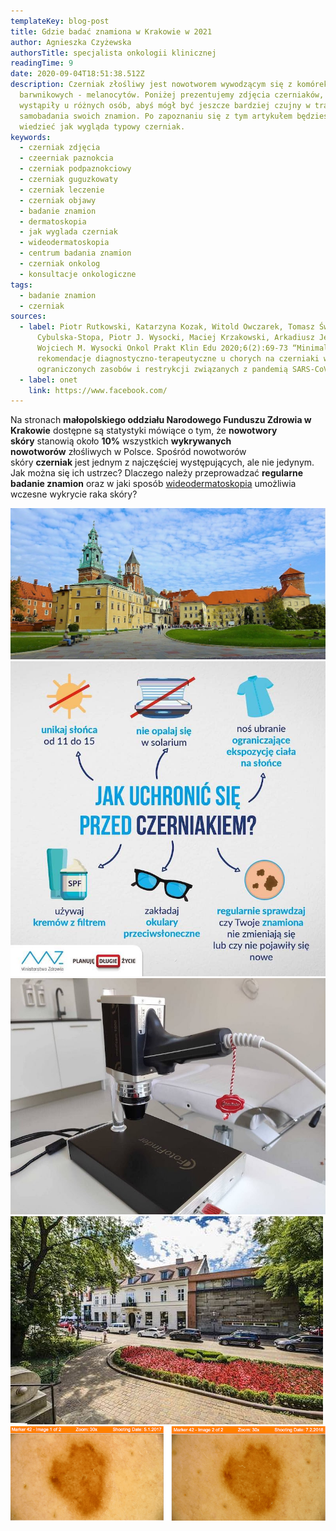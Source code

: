 ```yaml
---
templateKey: blog-post
title: Gdzie badać znamiona w Krakowie w 2021
author: Agnieszka Czyżewska
authorsTitle: specjalista onkologii klinicznej
readingTime: 9
date: 2020-09-04T18:51:38.512Z
description: Czerniak złośliwy jest nowotworem wywodzącym się z komórek
  barwnikowych - melanocytów. Poniżej prezentujemy zdjęcia czerniaków, które
  wystąpiły u różnych osób, abyś mógł być jeszcze bardziej czujny w trakcie
  samobadania swoich znamion. Po zapoznaniu się z tym artykułem będziesz
  wiedzieć jak wygląda typowy czerniak.
keywords:
  - czerniak zdjęcia
  - czeerniak paznokcia
  - czerniak podpaznokciowy
  - czerniak guguzkowaty
  - czerniak leczenie
  - czerniak objawy
  - badanie znamion
  - dermatoskopia
  - jak wyglada czerniak
  - wideodermatoskopia
  - centrum badania znamion
  - czerniak onkolog
  - konsultacje onkologiczne
tags:
  - badanie znamion
  - czerniak
sources:
  - label: Piotr Rutkowski, Katarzyna Kozak, Witold Owczarek, Tomasz Świtaj, Bożena
      Cybulska-Stopa, Piotr J. Wysocki, Maciej Krzakowski, Arkadiusz Jeziorski,
      Wojciech M. Wysocki Onkol Prakt Klin Edu 2020;6(2):69-73 “Minimalne
      rekomendacje diagnostyczno-terapeutyczne u chorych na czerniaki w sytuacji
      ograniczonych zasobów i restrykcji związanych z pandemią SARS-CoV-2.”
  - label: onet
    link: https://www.facebook.com/
---
```

Na stronach **małopolskiego oddziału Narodowego Funduszu Zdrowia w Krakowie** dostępne są statystyki mówiące o tym, że **nowotwory skóry** stanowią około **10%** wszystkich **wykrywanych nowotworów** złośliwych w Polsce. Spośród nowotworów skóry **czerniak** jest jednym z najczęściej występujących, ale nie jedynym. Jak można się ich ustrzec? Dlaczego należy przeprowadzać **regularne badanie znamion** oraz w jaki sposób [wideodermatoskopia](/wideodermatoskopia-komputerowe-badanie-znamion "wideodermatoskopia") umożliwia wczesne wykrycie raka skóry?



<More link="/czerniak" text="Jak wyglada  czerniak" cta="Sprawdź" />

![czerniak](img/krakow0.jpg "czerniak")
![czerniak](img/krakow1.jpg "czerniak")
![czerniak](img/krakow2.jpg "czerniak")
![czerniak](img/krakow3.jpg "czerniak")
![czerniak](img/krakow4.png "czerniak")